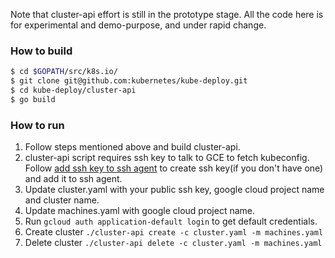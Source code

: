 Note that cluster-api effort is still in the prototype stage. All the code here is for experimental and demo-purpose, and under rapid change.

### How to build

```bash
$ cd $GOPATH/src/k8s.io/
$ git clone git@github.com:kubernetes/kube-deploy.git
$ cd kube-deploy/cluster-api
$ go build
```

### How to run
1) Follow steps mentioned above and build cluster-api.
2) cluster-api script requires ssh key to talk to GCE to fetch kubeconfig. Follow [add ssh key to ssh agent](https://help.github.com/articles/generating-a-new-ssh-key-and-adding-it-to-the-ssh-agent/) to create ssh key(if you don't have one) and add it to ssh agent.
3) Update cluster.yaml with your public ssh key, google cloud project name and cluster name.
4) Update machines.yaml with google cloud project name.
5) Run `gcloud auth application-default login` to get default credentials.
6) Create cluster `./cluster-api create -c cluster.yaml -m machines.yaml`
7) Delete cluster `./cluster-api delete -c cluster.yaml -m machines.yaml`

